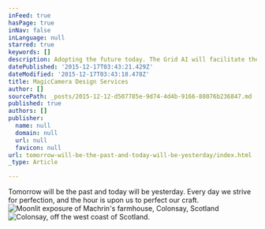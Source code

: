 ```yaml
---
inFeed: true
hasPage: true
inNav: false
inLanguage: null
starred: true
keywords: []
description: Adopting the future today. The Grid AI will facilitate the design and allow more time to elaborate.
datePublished: '2015-12-17T03:43:21.429Z'
dateModified: '2015-12-17T03:43:18.478Z'
title: MagicCamera Design Services
author: []
sourcePath: _posts/2015-12-12-d507785e-9d74-4d4b-9166-88076b236847.md
published: true
authors: []
publisher:
  name: null
  domain: null
  url: null
  favicon: null
url: tomorrow-will-be-the-past-and-today-will-be-yesterday/index.html
_type: Article

---
```

Tomorrow will be the past and today will be yesterday. Every day we strive for perfection, and the hour is upon us to perfect our craft.
![Moonlit exposure of Machrin's farmhouse, Colonsay, Scotland](https://s3-us-west-2.amazonaws.com/the-grid-img/p/884ec222f6de46a774026aa5648f28f5e8916660.jpg)
![Colonsay, off the west coast of Scotland.](https://s3-us-west-2.amazonaws.com/the-grid-img/p/4add17dcbe68dc611fc75888ba3e9d08f610e2e0.jpg)